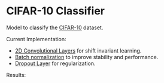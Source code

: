 ﻿# CIFAR-10 Classifier

Model to classify the [CIFAR-10](https://www.cs.toronto.edu/~kriz/cifar.html) dataset.

Current Implementation:
 - [2D Convolutional Layers](https://en.wikipedia.org/wiki/Convolutional_neural_network) for shift invariant learning.
 - [Batch normalization](https://en.wikipedia.org/wiki/Batch_normalization) to improve stability and performance.
 - [Dropout Layer](https://en.wikipedia.org/wiki/Dilution_(neural_networks)) for regularization.

Results:

